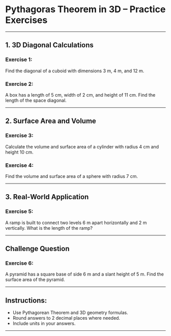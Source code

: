 
# Pythagoras Theorem in 3D – Practice Exercises

---

## **1. 3D Diagonal Calculations**

### Exercise 1:
Find the diagonal of a cuboid with dimensions 3 m, 4 m, and 12 m.

### Exercise 2:
A box has a length of 5 cm, width of 2 cm, and height of 11 cm. Find the length of the space diagonal.

---

## **2. Surface Area and Volume**

### Exercise 3:
Calculate the volume and surface area of a cylinder with radius 4 cm and height 10 cm.

### Exercise 4:
Find the volume and surface area of a sphere with radius 7 cm.

---

## **3. Real-World Application**

### Exercise 5:
A ramp is built to connect two levels 6 m apart horizontally and 2 m vertically. What is the length of the ramp?

---

## Challenge Question

### Exercise 6:
A pyramid has a square base of side 6 m and a slant height of 5 m. Find the surface area of the pyramid.

---

## Instructions:
- Use Pythagorean Theorem and 3D geometry formulas.
- Round answers to 2 decimal places where needed.
- Include units in your answers.

---
